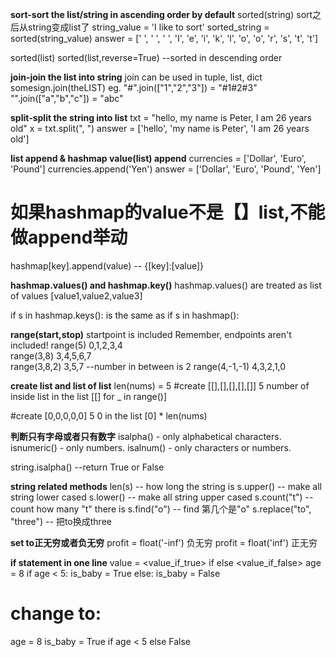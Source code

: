 **sort-sort the list/string in ascending order by default**
sorted(string) sort之后从string变成list了
string_value = 'I like to sort'
sorted_string = sorted(string_value)
answer = [' ', ' ', ' ', 'I', 'e', 'i', 'k', 'l', 'o', 'o', 'r', 's', 't', 't']


sorted(list)
sorted(list,reverse=True) --sorted in descending order

**join-join the list into string** 
join can be used in tuple, list, dict
somesign.join(theLIST)
eg. "#".join(["1","2","3"]) = "#1#2#3"
    "".join(["a","b","c"]) = "abc"

**split-split the string into list**
txt = "hello, my name is Peter, I am 26 years old"
x = txt.split(", ")
answer = ['hello', 'my name is Peter', 'I am 26 years old']

**list append & hashmap value(list) append**
currencies = ['Dollar', 'Euro', 'Pound']
currencies.append('Yen')
answer = ['Dollar', 'Euro', 'Pound', 'Yen']

# 如果hashmap的value不是【】list,不能做append举动
hashmap[key].append(value) -- {[key]:[value]}

**hashmap.values() and hashmap.key()**
hashmap.values() are treated as list of values
[value1,value2,value3]

if s in hashmap.keys(): is the same as if s in hashmap():

**range(start,stop)**
startpoint is included
Remember, endpoints aren't included!
range(5)           0,1,2,3,4   
range(3,8)         3,4,5,6,7   
range(3,8,2)       3,5,7       --number in between is 2
range(4,-1,-1)     4,3,2,1,0  

**create list and list of list**
len(nums) = 5
#create [[],[],[],[],[]] 5 number of inside list in the list
[[] for _ in range()]

#create [0,0,0,0,0] 5 0 in the list
[0] * len(nums)

**判断只有字母或者只有数字**
isalpha() - only alphabetical characters. 
isnumeric() - only numbers.
isalnum() - only characters or numbers.

string.isalpha() --return True or False

**string related methods**
len(s) -- how long the string is
s.upper() -- make all string lower cased
s.lower() -- make all string upper cased
s.count("t") -- count how many "t" there is
s.find("o") -- find 第几个是"o"
s.replace("to", "three") -- 把to换成three

**set to正无穷或者负无穷**
profit = float('-inf') 负无穷
profit = float('inf') 正无穷

**if statement in one line**
value = <value_if_true> if <expression> else <value_if_false>
age = 8
if age < 5:
    is_baby = True
else:
    is_baby = False
    
# change to:
age = 8
is_baby = True if age < 5 else False